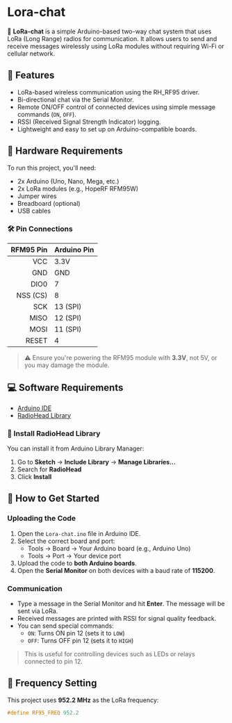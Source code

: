 # Lora-chat

📡 **LoRa-chat** is a simple Arduino-based two-way chat system that uses LoRa (Long Range) radios for communication. It allows users to send and receive messages wirelessly using LoRa modules without requiring Wi-Fi or cellular network.

## 🔧 Features

- LoRa-based wireless communication using the RH_RF95 driver.
- Bi-directional chat via the Serial Monitor.
- Remote ON/OFF control of connected devices using simple message commands (`ON`, `OFF`).
- RSSI (Received Signal Strength Indicator) logging.
- Lightweight and easy to set up on Arduino-compatible boards.

## 🧰 Hardware Requirements

To run this project, you'll need:

- 2x Arduino (Uno, Nano, Mega, etc.)
- 2x LoRa modules (e.g., HopeRF RFM95W)
- Jumper wires
- Breadboard (optional)
- USB cables

### 🛠 Pin Connections

| RFM95 Pin | Arduino Pin |
|----------:|-------------|
| VCC       | 3.3V        |
| GND       | GND         |
| DIO0      | 7           |
| NSS (CS)  | 8           |
| SCK       | 13 (SPI)    |
| MISO      | 12 (SPI)    |
| MOSI      | 11 (SPI)    |
| RESET     | 4           |

> ⚠️ Ensure you're powering the RFM95 module with **3.3V**, not 5V, or you may damage the module.

## 💻 Software Requirements

- [Arduino IDE](https://www.arduino.cc/en/software)
- [RadioHead Library](http://www.airspayce.com/mikem/arduino/RadioHead/)

### 🔌 Install RadioHead Library

You can install it from Arduino Library Manager:

1. Go to **Sketch** → **Include Library** → **Manage Libraries...**
2. Search for **RadioHead**
3. Click **Install**

## 🚀 How to Get Started

### Uploading the Code

1. Open the `Lora-chat.ino` file in Arduino IDE.
2. Select the correct board and port:
   - Tools → Board → Your Arduino board (e.g., Arduino Uno)
   - Tools → Port → Your device port
3. Upload the code to **both Arduino boards**.
4. Open the **Serial Monitor** on both devices with a baud rate of **115200**.

### Communication

- Type a message in the Serial Monitor and hit **Enter**. The message will be sent via LoRa.
- Received messages are printed with RSSI for signal quality feedback.
- You can send special commands:
  - `ON`: Turns ON pin 12 (sets it to `LOW`)
  - `OFF`: Turns OFF pin 12 (sets it to `HIGH`)

> This is useful for controlling devices such as LEDs or relays connected to pin 12.

## 📡 Frequency Setting

This project uses **952.2 MHz** as the LoRa frequency:

```cpp
#define RF95_FREQ 952.2 
